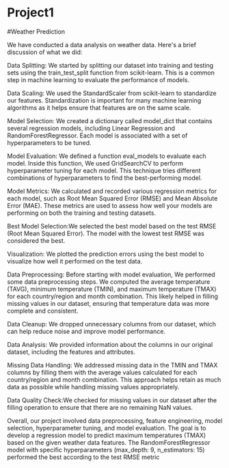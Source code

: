 # Project1
#Weather Prediction

We have conducted a data analysis on weather data. Here's a brief discussion of what we did:

Data Splitting: We started by splitting our dataset into training and testing sets using the train_test_split function from scikit-learn. This is a common step in machine learning to evaluate the performance of models.

Data Scaling: We used the StandardScaler from scikit-learn to standardize our features. Standardization is important for many machine learning algorithms as it helps ensure that features are on the same scale.

Model Selection: We created a dictionary called model_dict that contains several regression models, including Linear Regression and RandomForestRegressor. Each model is associated with a set of hyperparameters to be tuned.

Model Evaluation: We defined a function eval_models to evaluate each model. Inside this function, We used GridSearchCV to perform hyperparameter tuning for each model. This technique tries different combinations of hyperparameters to find the best-performing model.

Model Metrics: We calculated and recorded various regression metrics for each model, such as Root Mean Squared Error (RMSE) and Mean Absolute Error (MAE). These metrics are used to assess how well your models are performing on both the training and testing datasets.

Best Model Selection:We selected the best model based on the test RMSE (Root Mean Squared Error). The model with the lowest test RMSE was considered the best.

Visualization: We plotted the prediction errors using the best model to visualize how well it performed on the test data.

Data Preprocessing: Before starting with model evaluation, We performed some data preprocessing steps. We computed the average temperature (TAVG), minimum temperature (TMIN), and maximum temperature (TMAX) for each country/region and month combination. This likely helped in filling missing values in our dataset, ensuring that temperature data was more complete and consistent.

Data Cleanup: We dropped unnecessary columns from our dataset, which can help reduce noise and improve model performance.

Data Analysis: We provided information about the columns in our original dataset, including the features and attributes.

Missing Data Handling: We addressed missing data in the TMIN and TMAX columns by filling them with the average values calculated for each country/region and month combination. This approach helps retain as much data as possible while handling missing values appropriately.

Data Quality Check:We checked for missing values in our dataset after the filling operation to ensure that there are no remaining NaN values.

Overall, our project involved data preprocessing, feature engineering, model selection, hyperparameter tuning, and model evaluation. The goal is to develop a regression model to predict maximum temperatures (TMAX) based on the given weather data features. The RandomForestRegressor model with specific hyperparameters (max_depth: 9, n_estimators: 15) performed the best according to the test RMSE metric

